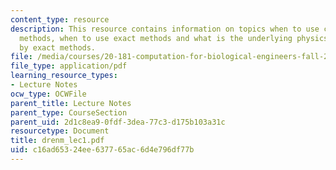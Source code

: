 ```yaml
---
content_type: resource
description: This resource contains information on topics when to use computational
  methods, when to use exact methods and what is the underlying physics models used
  by exact methods.
file: /media/courses/20-181-computation-for-biological-engineers-fall-2006/c16ad65324ee637765ac6d4e796df77b_drenm_lec1.pdf
file_type: application/pdf
learning_resource_types:
- Lecture Notes
ocw_type: OCWFile
parent_title: Lecture Notes
parent_type: CourseSection
parent_uid: 2d1c8ea9-0fdf-3dea-77c3-d175b103a31c
resourcetype: Document
title: drenm_lec1.pdf
uid: c16ad653-24ee-6377-65ac-6d4e796df77b
---
```

